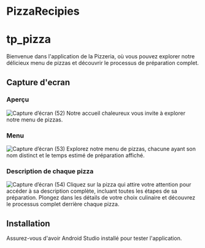 # PizzaRecipies
# tp_pizza
Bienvenue dans l'application de la Pizzeria, où vous pouvez explorer notre délicieux menu de pizzas et découvrir le processus de préparation complet.

## Capture d'ecran
### Aperçu
![Capture d’écran (52)](https://github.com/Nouhaila25/PizzaRecipies/assets/116907282/f8d32af6-5d9c-46aa-844a-e20733d44c21)
Notre accueil chaleureux vous invite à explorer notre menu de pizzas.

### Menu
![Capture d’écran (53)](https://github.com/Nouhaila25/PizzaRecipies/assets/116907282/12276431-ea3d-465b-bddc-30a0a7bbd207)
Explorez notre menu de pizzas, chacune ayant son nom distinct et le temps estimé de préparation affiché.

### Description de chaque pizza
![Capture d’écran (54)](https://github.com/Nouhaila25/PizzaRecipies/assets/116907282/7f435c23-05a2-44f5-b402-bf0cd9833530)
Cliquez sur la pizza qui attire votre attention pour accéder à sa description complète, incluant toutes les étapes de sa préparation. Plongez dans les détails de votre choix culinaire et découvrez le processus complet derrière chaque pizza.

## Installation
Assurez-vous d'avoir Android Studio installé pour tester l'application.
